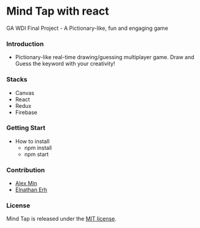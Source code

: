 # Mind Tap with react
GA WDI Final Project - A Pictionary-like, fun and engaging game


### Introduction
* Pictionary-like real-time drawing/guessing multiplayer game. Draw and Guess the keyword with your creativity!

### Stacks
* Canvas
* React
* Redux
* Firebase

### Getting Start
* How to install
  - npm install
  - npm start

### Contribution
* [Alex Min](https://github.com/AlexMin314)
* [Elnathan Erh](https://github.com/eLn86)

### License

Mind Tap is released under the [MIT license](https://opensource.org/licenses/MIT).
